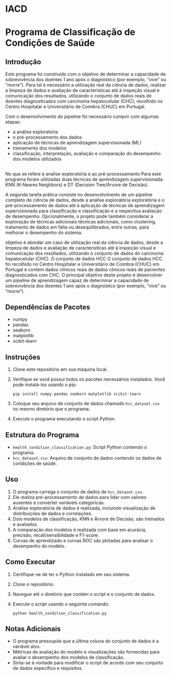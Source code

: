 # IACD

# Programa de Classificação de Condições de Saúde

## Introdução
Este programa foi construído com o objetivo de determinar a capacidade de sobrevivência dos doentes 1 ano após o diagnóstico (por exemplo, “vive” ou “morre”). Para tal é necessário a utilização real da ciência de dados, realizar a limpeza de dados e avaliação de características até à inspeção visual e comunicação dos resultados, utilizando o conjunto de dados reais de doentes diagnosticados com carcinoma hepatocelular (CHC), recolhido no Centro Hospitalar e Universitário de Coimbra (CHUC) em Portugal. 

Com o desenvolvimento do pipeline foi necessário cumprir com algumas etapas: 
 - a análise exploratória
 - o pré-processamento dos dados
 - aplicação de técnicas de aprendizagem supervisionada (ML)
 - treinamento dos modelos
 - classificação, interpretação, avaliação e comparação do desempenho dos modelos utilizados


##

No que se refere à analise exploratória e ao pré-processamento
Para este programa foram utilizadas duas técnicas de aprendizagem supervisionada: KNN (K-Neares Neighbors) e DT (Decision Tree/Árvore de Decisão). 



A segunda tarefa prática consiste no desenvolvimento de um pipeline completo de ciência de dados, desde a análise exploratória
exploratória e o pré-processamento de dados até à aplicação de técnicas de aprendizagem supervisionada para classificação e
classificação e a respectiva avaliação de desempenho. Opcionalmente, o projeto pode também considerar a exploração de técnicas adicionais
técnicas adicionais, como clustering, tratamento de dados em falta ou desequilibrados, entre outras, para melhorar o
desempenho do sistema.

objetivo é abordar um caso de utilização real da ciência de dados, desde a limpeza de dados e avaliação de características até à
inspeção visual e comunicação dos resultados, utilizando o conjunto de dados do carcinoma hepatocelular (CHC). O conjunto de dados HCC
O conjunto de dados HCC foi recolhido no Centro Hospitalar e Universitário de Coimbra (CHUC) em Portugal e contém dados clínicos reais de
dados clínicos reais de pacientes diagnosticados com CHC. O principal objetivo deste projeto é desenvolver um pipeline de aprendizagem
capaz de determinar a capacidade de sobrevivência dos doentes 1 ano após o diagnóstico (por exemplo, “vive” ou “morre”).


## Dependências de Pacotes
- numpy
- pandas
- seaborn
- matplotlib
- scikit-learn

## Instruções
1. Clone este repositório em sua máquina local.
2. Verifique se você possui todos os pacotes necessários instalados. Você pode instalá-los usando o pip:

    ```
    pip install numpy pandas seaborn matplotlib scikit-learn
    ```
3. Coloque seu arquivo de conjunto de dados chamado `hcc_dataset.csv` no mesmo diretório que o programa.
4. Execute o programa executando o script Python.

## Estrutura do Programa
- `health_condition_classification.py`: Script Python contendo o programa.
- `hcc_dataset.csv`: Arquivo de conjunto de dados contendo os dados de condições de saúde.

## Uso
1. O programa carrega o conjunto de dados de `hcc_dataset.csv`.
2. Ele realiza pré-processamento de dados para lidar com valores ausentes e converter variáveis categóricas.
3. Análise exploratória de dados é realizada, incluindo visualização de distribuições de dados e correlações.
4. Dois modelos de classificação, KNN e Árvore de Decisão, são treinados e avaliados.
5. A comparação dos modelos é realizada com base em acurácia, precisão, recall/sensibilidade e F1-score.
6. Curvas de aprendizado e curvas ROC são plotadas para analisar o desempenho do modelo.

## Como Executar
1. Certifique-se de ter o Python instalado em seu sistema.
2. Clone o repositório.
3. Navegue até o diretório que contém o script e o conjunto de dados.
4. Execute o script usando o seguinte comando:

    ```
    python health_condition_classification.py
    ```

## Notas Adicionais
- O programa pressupõe que a última coluna do conjunto de dados é a variável alvo.
- Métricas de avaliação do modelo e visualizações são fornecidas para avaliar o desempenho dos modelos de classificação.
- Sinta-se à vontade para modificar o script de acordo com seu conjunto de dados específico e requisitos.


